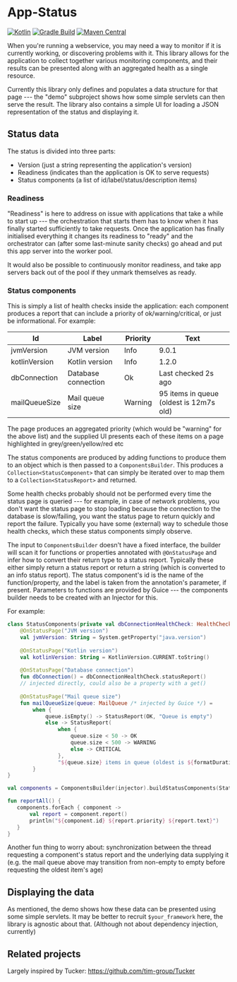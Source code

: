 App-Status
==========

[ ![Kotlin](https://img.shields.io/badge/kotlin-1.6.20-blue.svg)](http://kotlinlang.org)
[![Gradle Build](https://github.com/araqnid/app-status/actions/workflows/gradle-build.yml/badge.svg)](https://github.com/araqnid/app-status/actions/workflows/gradle-build.yml)
[![Maven Central](https://img.shields.io/maven-central/v/org.araqnid.app-status/app-status-core.svg)](http://search.maven.org/#search%7Cga%7C1%7Cg%3A%22org.araqnid.app-status%22)

When you're running a webservice, you may need a way to monitor if it is currently working, or discovering
problems with it. This library allows for the application to collect together various monitoring components,
and their results can be presented along with an aggregated health as a single resource.

Currently this library only defines and populates a data structure for that page --- the "demo" subproject shows
how some simple servlets can then serve the result. The library also contains a simple UI for loading a JSON
representation of the status and displaying it.

Status data
-----------

The status is divided into three parts:

- Version (just a string representing the application's version)
- Readiness (indicates than the application is OK to serve requests)
- Status components (a list of id/label/status/description items)

### Readiness

"Readiness" is here to address on issue with applications that take a while to start up --- the orchestration that
starts them has to know when it has finally started sufficiently to take requests. Once the application has finally
initialised everything it changes its readiness to "ready" and the orchestrator can (after some last-minute sanity
checks) go ahead and put this app server into the worker pool.

It would also be possible to continuously monitor readiness, and take app servers back out of the pool if they unmark
themselves as ready.

### Status components

This is simply a list of health checks inside the application: each component produces a report that can include a
priority of ok/warning/critical, or just be informational. For example:

| Id            | Label               | Priority | Text                                    |
|---------------|---------------------|----------|-----------------------------------------|
| jvmVersion    | JVM version         | Info     | 9.0.1                                   |
| kotlinVersion | Kotlin version      | Info     | 1.2.0                                   |
| dbConnection  | Database connection | Ok       | Last checked 2s ago                     |
| mailQueueSize | Mail queue size     | Warning  | 95 items in queue (oldest is 12m7s old) |

The page produces an aggregated priority (which would be "warning" for the above list) and the supplied UI presents
each of these items on a page highlighted in grey/green/yellow/red etc

The status components are produced by adding functions to produce them to an object which is then passed to a
`ComponentsBuilder`. This produces a `Collection<StatusComponent>` that can simply be iterated over to map them to
a `Collection<StatusReport>` and returned.

Some health checks probably should not be performed every time the status page is queried --- for example, in case of
network problems, you don't want the status page to stop loading because the connection to the database is slow/failing,
you want the status page to return quickly and report the failure. Typically you have some (external) way to schedule
those health checks, which these status components simply observe.

The input to `ComponentsBuilder` doesn't have a fixed interface, the builder will scan it for functions or properties
annotated with `@OnStatusPage` and infer how to convert their return type to a status report. Typically these either
simply return a status report or return a string (which is converted to an info status report). The status component's
id is the name of the function/property, and the label is taken from the annotation's parameter, if present. Parameters
to functions are provided by Guice --- the components builder needs to be created with an Injector for this.

For example:

```kotlin
class StatusComponents(private val dbConnectionHealthCheck: HealthCheck) {
    @OnStatusPage("JVM version")
    val jvmVersion: String = System.getProperty("java.version")
    
    @OnStatusPage("Kotlin version")
    val kotlinVersion: String = KotlinVersion.CURRENT.toString()
    
    @OnStatusPage("Database connection")
    fun dbConnection() = dbConnectionHealthCheck.statusReport()
    // injected directly, could also be a property with a get()
    
    @OnStatusPage("Mail queue size")
    fun mailQueueSize(queue: MailQueue /* injected by Guice */) =
        when {
            queue.isEmpty() -> StatusReport(OK, "Queue is empty")
            else -> StatusReport(
                when {
                    queue.size < 50 -> OK
                    queue.size < 500 -> WARNING
                    else -> CRITICAL
                },
                "${queue.size} items in queue (oldest is ${formatDuration(queue.oldest ?: Duration.ZERO)} old)")
        }
}

val components = ComponentsBuilder(injector).buildStatusComponents(StatusComponents(dbConnectionHealthCheck))

fun reportAll() {
   components.forEach { component ->
       val report = component.report()
       println("${component.id} ${report.priority} ${report.text}")
   }
}
```

Another fun thing to worry about: synchronization between the thread requesting a component's status report and the
underlying data supplying it (e.g. the mail queue above may transition from non-empty to empty before requesting the
oldest item's age)

Displaying the data
-------------------

As mentioned, the demo shows how these data can be presented using some simple servlets. It may be better to recruit
`$your_framework` here, the library is agnostic about that. (Although not about dependency injection, currently)

Related projects
----------------

Largely inspired by Tucker: https://github.com/tim-group/Tucker

